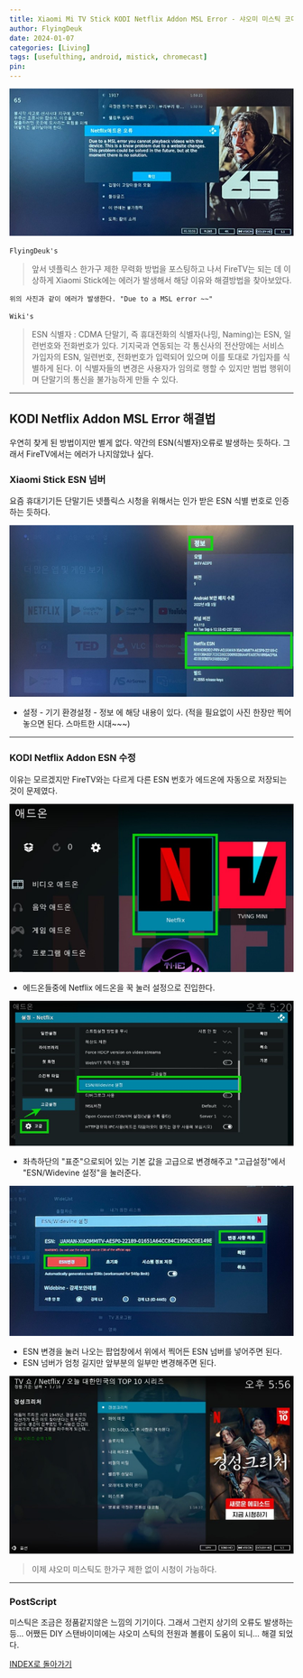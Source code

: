 ```yaml
---
title: Xiaomi Mi TV Stick KODI Netflix Addon MSL Error - 샤오미 미스틱 코디 넷플릭스 에드온 MSL 에러 해결방법 (Feat. MSL Error, ESN) <2024.1.7 Updated>
author: FlyingDeuk
date: 2024-01-07 
categories: [Living]
tags: [usefulthing, android, mistick, chromecast]
pin:
---
```


![msl](/img/living/mistick/msl1.jpg)


`FlyingDeuk's`
> 앞서 넷플릭스 한가구 제한 무력화 방법을 포스팅하고 나서 FireTV는 되는 데 이상하게 Xiaomi Stick에는 에러가 발생해서 해당 이유와 해결방법을 찾아보았다. 

`위의 사진과 같이 에러가 발생한다. "Due to a MSL error ~~"`


`Wiki's`
> ESN 식별자 : CDMA 단말기, 즉 휴대전화의 식별자(나밍, Naming)는 ESN, 일련번호와 전화번호가 있다. 기지국과 연동되는 각 통신사의 전산망에는 서비스 가입자의 ESN, 일련번호, 전화번호가 입력되어 있으며 이를 토대로 가입자를 식별하게 된다. 이 식별자들의 변경은 사용자가 임의로 행할 수 있지만 범법 행위이며 단말기의 통신을 불가능하게 만들 수 있다.

-----------

## KODI Netflix Addon MSL Error 해결법
우연히 찾게 된 방법이지만 별게 없다. 약간의 ESN(식별자)오류로 발생하는 듯하다. 그래서 FireTV에서는 에러가 나지않았나 싶다. 

### Xiaomi Stick ESN 넘버
요즘 휴대기기든 단말기든 넷플릭스 시청을 위해서는 인가 받은 ESN 식별 번호로 인증하는 듯하다. 

![msl](/img/living/mistick/msl2.jpg)
- 설정 - 기기 환경설정 - 정보 에 해당 내용이 있다. (적을 필요없이 사진 한장만 찍어놓으면 된다. 스마트한 시대~~~)

---------

### KODI Netflix Addon ESN 수정
이유는 모르겠지만 FireTV와는 다르게 다른 ESN 번호가 에드온에 자동으로 저장되는 것이 문제였다. 

![msl](/img/living/mistick/msl5.jpg)
- 에드온들중에 Netflix 에드온을 꾹 눌러 설정으로 진입한다. 

![msl](/img/living/mistick/msl4.jpg)
- 좌측하단의 "표준"으로되어 있는 기본 값을 고급으로 변경해주고 "고급설정"에서 "ESN/Widevine 설정"을 눌러준다. 

![msl](/img/living/mistick/msl3.jpg)
- ESN 변경을 눌러 나오는 팝업창에서 위에서 찍어든 ESN 넘버를 넣어주면 된다. 
- ESN 넘버가 엄청 길지만 앞부분의 일부만 변경해주면 된다. 


![msl](/img/living/mistick/msl7.jpg)
> 이제 샤오미 미스틱도 한가구 제한 없이 시청이 가능하다. 

---------

### PostScript
미스틱은 조금은 정품같지않은 느낌의 기기이다. 그래서 그런지 상기의 오류도 발생하는 등... 어쨌든 DIY 스탠바이미에는 샤오미 스틱의 전원과 볼륨이 도움이 되니... 해결 되었다. 


[INDEX로 돌아가기](/posts/MiStick/)
